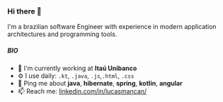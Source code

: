 ### Hi there 👋

I'm a brazilian software Engineer with experience in modern application architectures and programming tools.

##### BIO

- 🏢 I'm currently working at **Itaú Unibanco**
- ⚙️ I use daily: `.kt`, `.java`, `.js`,`.html`, `.css`
- 💬 Ping me about **java**, **hibernate**, **spring**, **kotlin**, **angular**
- 📫 Reach me: [linkedin.com/in/lucasmancan/](https://www.linkedin.com/in/lucasmancan/)

